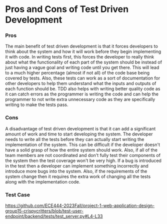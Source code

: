 # Pros and Cons of Test Driven Development

### Pros
The main benefit of test driven development is that it forces developers to think about the system and how it will work before they begin implementing it with code. In writing tests first, this forces the developer to really think about what the functionality of each part of the system should be instead of just having a vague goal and writing code until you get there. This will lead to a much higher percentage (almost if not all) of the code base being covered by tests. Also, these tests can work as a sort of documentation for other developers to help them understand what the inputs and outputs of each function should be. TDD also helps with writing better quality code as it can catch errors as the programmer is writing the code and can help the programmer to not write extra unnecessary code as they are specifically writing to make the tests pass.

### Cons
A disadvantage of test driven development is that it can add a significant amount of work and time to start developing the system. The developer needs to write all the tests before they can actually start writing the implementation of the system. This can be difficult if the developer doesn't have a solid grasp of how the entire system should work. Also, if all of the team members are not coordinated and don't fully test their components of the system then the test coverage won't be very high. If a bug is introduced in the test then a developer can implement something incorrectly and introduce more bugs into the system. Also, if the requirements of the system change then it requires the extra work of changing all the tests along with the implementation code.



### Test Case
https://github.com/ECE444-2023Fall/project-1-web-application-design-group15-crispycritters/blob/test-user-endpoint/backend/tests/test_server.py#L4-L33